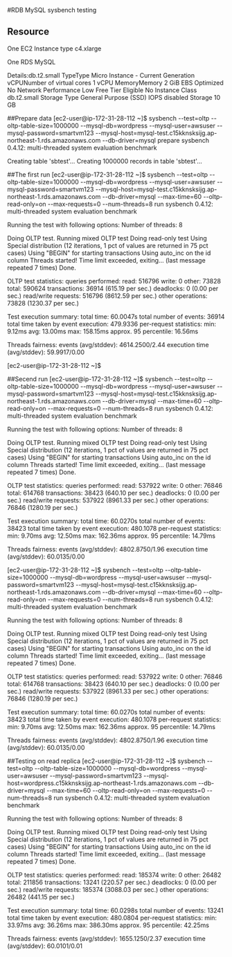 

#RDB MySQL sysbench testing


## Resource 

One EC2 Instance type  c4.xlarge

One RDS MySQL

Details:db.t2.small
TypeType	Micro Instance - Current Generation
vCPUNumber of virtual cores	1 vCPU
MemoryMemory	2 GiB
EBS Optimized	No
Network Performance	Low
Free Tier Eligible	No
Instance Class db.t2.small
Storage Type	General Purpose (SSD)
IOPS	disabled
Storage	10 GB


##Prepare data
[ec2-user@ip-172-31-28-112 ~]$ sysbench --test=oltp --oltp-table-size=1000000 --mysql-db=wordpress  --mysql-user=awsuser --mysql-password=smartvm123 --mysql-host=mysql-test.c15kknsksijg.ap-northeast-1.rds.amazonaws.com --db-driver=mysql  prepare
sysbench 0.4.12:  multi-threaded system evaluation benchmark

Creating table 'sbtest'...
Creating 1000000 records in table 'sbtest'...

##The first run
[ec2-user@ip-172-31-28-112 ~]$ sysbench --test=oltp --oltp-table-size=1000000 --mysql-db=wordpress  --mysql-user=awsuser --mysql-password=smartvm123 --mysql-host=mysql-test.c15kknsksijg.ap-northeast-1.rds.amazonaws.com --db-driver=mysql  --max-time=60 --oltp-read-only=on --max-requests=0 --num-threads=8 run
sysbench 0.4.12:  multi-threaded system evaluation benchmark

Running the test with following options:
Number of threads: 8

Doing OLTP test.
Running mixed OLTP test
Doing read-only test
Using Special distribution (12 iterations,  1 pct of values are returned in 75 pct cases)
Using "BEGIN" for starting transactions
Using auto_inc on the id column
Threads started!
Time limit exceeded, exiting...
(last message repeated 7 times)
Done.

OLTP test statistics:
    queries performed:
        read:                            516796
        write:                           0
        other:                           73828
        total:                           590624
    transactions:                        36914  (615.19 per sec.)
    deadlocks:                           0      (0.00 per sec.)
    read/write requests:                 516796 (8612.59 per sec.)
    other operations:                    73828  (1230.37 per sec.)

Test execution summary:
    total time:                          60.0047s
    total number of events:              36914
    total time taken by event execution: 479.9336
    per-request statistics:
         min:                                  9.12ms
         avg:                                 13.00ms
         max:                                158.15ms
         approx.  95 percentile:              16.56ms

Threads fairness:
    events (avg/stddev):           4614.2500/2.44
    execution time (avg/stddev):   59.9917/0.00

[ec2-user@ip-172-31-28-112 ~]$


##Secend run
[ec2-user@ip-172-31-28-112 ~]$ sysbench --test=oltp --oltp-table-size=1000000 --mysql-db=wordpress  --mysql-user=awsuser --mysql-password=smartvm123 --mysql-host=mysql-test.c15kknsksijg.ap-northeast-1.rds.amazonaws.com --db-driver=mysql  --max-time=60 --oltp-read-only=on --max-requests=0 --num-threads=8 run
sysbench 0.4.12:  multi-threaded system evaluation benchmark

Running the test with following options:
Number of threads: 8

Doing OLTP test.
Running mixed OLTP test
Doing read-only test
Using Special distribution (12 iterations,  1 pct of values are returned in 75 pct cases)
Using "BEGIN" for starting transactions
Using auto_inc on the id column
Threads started!
Time limit exceeded, exiting...
(last message repeated 7 times)
Done.

OLTP test statistics:
    queries performed:
        read:                            537922
        write:                           0
        other:                           76846
        total:                           614768
    transactions:                        38423  (640.10 per sec.)
    deadlocks:                           0      (0.00 per sec.)
    read/write requests:                 537922 (8961.33 per sec.)
    other operations:                    76846  (1280.19 per sec.)

Test execution summary:
    total time:                          60.0270s
    total number of events:              38423
    total time taken by event execution: 480.1078
    per-request statistics:
         min:                                  9.70ms
         avg:                                 12.50ms
         max:                                162.36ms
         approx.  95 percentile:              14.79ms

Threads fairness:
    events (avg/stddev):           4802.8750/1.96
    execution time (avg/stddev):   60.0135/0.00


[ec2-user@ip-172-31-28-112 ~]$ sysbench --test=oltp --oltp-table-size=1000000 --mysql-db=wordpress  --mysql-user=awsuser --mysql-password=smartvm123 --mysql-host=mysql-test.c15kknsksijg.ap-northeast-1.rds.amazonaws.com --db-driver=mysql  --max-time=60 --oltp-read-only=on --max-requests=0 --num-threads=8 run
sysbench 0.4.12:  multi-threaded system evaluation benchmark

Running the test with following options:
Number of threads: 8

Doing OLTP test.
Running mixed OLTP test
Doing read-only test
Using Special distribution (12 iterations,  1 pct of values are returned in 75 pct cases)
Using "BEGIN" for starting transactions
Using auto_inc on the id column
Threads started!
Time limit exceeded, exiting...
(last message repeated 7 times)
Done.

OLTP test statistics:
    queries performed:
        read:                            537922
        write:                           0
        other:                           76846
        total:                           614768
    transactions:                        38423  (640.10 per sec.)
    deadlocks:                           0      (0.00 per sec.)
    read/write requests:                 537922 (8961.33 per sec.)
    other operations:                    76846  (1280.19 per sec.)

Test execution summary:
    total time:                          60.0270s
    total number of events:              38423
    total time taken by event execution: 480.1078
    per-request statistics:
         min:                                  9.70ms
         avg:                                 12.50ms
         max:                                162.36ms
         approx.  95 percentile:              14.79ms

Threads fairness:
    events (avg/stddev):           4802.8750/1.96
    execution time (avg/stddev):   60.0135/0.00



##Testing on read replica
[ec2-user@ip-172-31-28-112 ~]$ sysbench --test=oltp --oltp-table-size=1000000 --mysql-db=wordpress  --mysql-user=awsuser --mysql-password=smartvm123 --mysql-host=wordpress.c15kknsksijg.ap-northeast-1.rds.amazonaws.com  --db-driver=mysql  --max-time=60 --oltp-read-only=on --max-requests=0 --num-threads=8 run
sysbench 0.4.12:  multi-threaded system evaluation benchmark

Running the test with following options:
Number of threads: 8

Doing OLTP test.
Running mixed OLTP test
Doing read-only test
Using Special distribution (12 iterations,  1 pct of values are returned in 75 pct cases)
Using "BEGIN" for starting transactions
Using auto_inc on the id column
Threads started!
Time limit exceeded, exiting...
(last message repeated 7 times)
Done.

OLTP test statistics:
    queries performed:
        read:                            185374
        write:                           0
        other:                           26482
        total:                           211856
    transactions:                        13241  (220.57 per sec.)
    deadlocks:                           0      (0.00 per sec.)
    read/write requests:                 185374 (3088.03 per sec.)
    other operations:                    26482  (441.15 per sec.)

Test execution summary:
    total time:                          60.0298s
    total number of events:              13241
    total time taken by event execution: 480.0804
    per-request statistics:
         min:                                 33.97ms
         avg:                                 36.26ms
         max:                                386.30ms
         approx.  95 percentile:              42.25ms

Threads fairness:
    events (avg/stddev):           1655.1250/2.37
    execution time (avg/stddev):   60.0101/0.01

